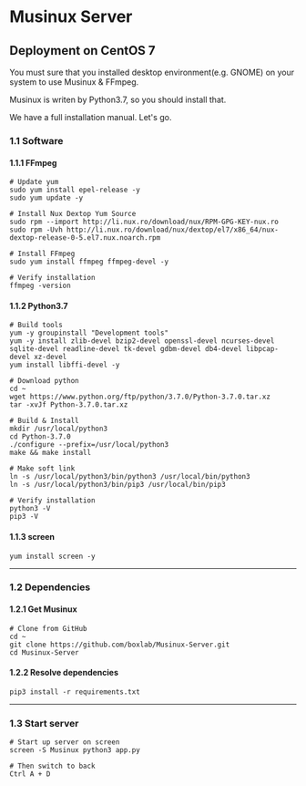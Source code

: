 # Musinux Server

## Deployment on CentOS 7

You must sure that you installed desktop environment(e.g. GNOME) on your system to use Musinux & FFmpeg.

Musinux is writen by Python3.7, so you should install that.

We have a full installation manual. Let's go.

### 1.1 Software

#### 1.1.1 FFmpeg
```shell script
# Update yum
sudo yum install epel-release -y
sudo yum update -y

# Install Nux Dextop Yum Source
sudo rpm --import http://li.nux.ro/download/nux/RPM-GPG-KEY-nux.ro
sudo rpm -Uvh http://li.nux.ro/download/nux/dextop/el7/x86_64/nux-dextop-release-0-5.el7.nux.noarch.rpm

# Install FFmpeg
sudo yum install ffmpeg ffmpeg-devel -y

# Verify installation
ffmpeg -version
```

#### 1.1.2 Python3.7
```shell script
# Build tools
yum -y groupinstall "Development tools"
yum -y install zlib-devel bzip2-devel openssl-devel ncurses-devel sqlite-devel readline-devel tk-devel gdbm-devel db4-devel libpcap-devel xz-devel
yum install libffi-devel -y

# Download python
cd ~
wget https://www.python.org/ftp/python/3.7.0/Python-3.7.0.tar.xz
tar -xvJf Python-3.7.0.tar.xz

# Build & Install
mkdir /usr/local/python3
cd Python-3.7.0
./configure --prefix=/usr/local/python3
make && make install

# Make soft link
ln -s /usr/local/python3/bin/python3 /usr/local/bin/python3
ln -s /usr/local/python3/bin/pip3 /usr/local/bin/pip3

# Verify installation
python3 -V
pip3 -V
```

#### 1.1.3 screen
```shell script
yum install screen -y
```
---
### 1.2 Dependencies

#### 1.2.1 Get Musinux
```shell script
# Clone from GitHub 
cd ~
git clone https://github.com/boxlab/Musinux-Server.git
cd Musinux-Server
```

#### 1.2.2 Resolve dependencies
```shell script
pip3 install -r requirements.txt
```
---
### 1.3 Start server

```shell script
# Start up server on screen
screen -S Musinux python3 app.py

# Then switch to back
Ctrl A + D
```